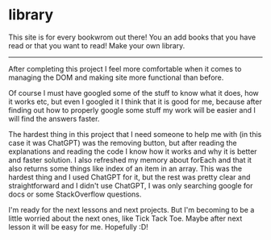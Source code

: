 # library

This site is for every bookwrom out there! You an add books that you have read or that you want to read! Make your own library.

---

After completing this project I feel more comfortable when it comes to managing the DOM and making site more functional than before.

Of course I must have googled some of the stuff to know what it does, how it works etc, but even I googled it I think that it is good for me, because after finding out how to properly google some stuff my work will be easier and I will find the answers faster.

The hardest thing in this project that I need someone to help me with (in this case it was ChatGPT) was the removing button, but after reading the explanations and reading the code I know how it works and why it is better and faster solution. I also refreshed my memory about forEach and that it also returns some things like index of an item in an array.
This was the hardest thing and I used ChatGPT for it, but the rest was pretty clear and straightforward and I didn't use ChatGPT, I was only searching google for docs or some StackOverflow questions.

I'm ready for the next lessons and next projects. But I'm becoming to be a little worried about the next ones, like Tick Tack Toe. Maybe after next lesson it will be easy for me. Hopefully :D!
